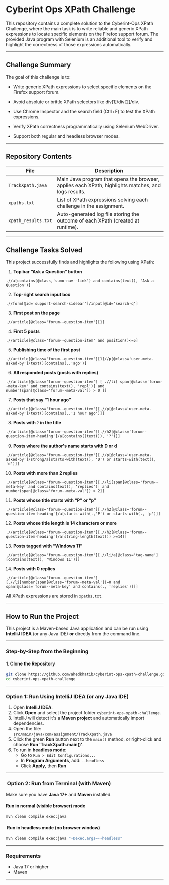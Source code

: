 # Cyberint Ops XPath Challenge

This repository contains a complete solution to the Cyberint-Ops XPath Challenge, where the main task is to write reliable and generic XPath expressions to locate specific elements on the Firefox support forum. The provided Java program with Selenium is an additional tool to verify and highlight the correctness of those expressions automatically.

---

##  Challenge Summary
The goal of this challenge is to:

- Write generic XPath expressions to select specific elements on the Firefox support forum.

- Avoid absolute or brittle XPath selectors like div[1]/div[2]/div.

- Use Chrome Inspector and the search field (Ctrl+F) to test the XPath expressions.

- Verify XPath correctness programmatically using Selenium WebDriver.

- Support both regular and headless browser modes.
---

##  Repository Contents

| File           | Description                                                   |
|----------------|---------------------------------------------------------------|
| `TrackXpath.java` | Main Java program that opens the browser, applies each XPath, highlights matches, and logs results. |
| `xpaths.txt`      | List of XPath expressions solving each challenge in the assignment. |
| `xpath_results.txt` | Auto-generated log file storing the outcome of each XPath (created at runtime). |

---

## Challenge Tasks Solved

This project successfully finds and highlights the following using XPath:

1. **Top bar “Ask a Question” button**


`.//a[contains(@class,'sumo-nav--link') and contains(text(), 'Ask a Question')]`

2. **Top-right search input box**

`.//form[@id='support-search-sidebar']/input[@id='search-q']`

3. **First post on the page**

`.//article[@class='forum--question-item'][1]`

4. **First 5 posts**

`.//article[@class='forum--question-item' and position()<=5]`

5. **Publishing time of the first post**

`.//article[@class='forum--question-item'][1]//p[@class='user-meta-asked-by']/text()[contains(.,'ago')]`

6. **All responded posts (posts with replies)**

`.//article[@class='forum--question-item'] [ .//li[ span[@class='forum--meta-key' and contains(text(), 'repl')] and number(span[@class='forum--meta-val']) > 0 ]]`

7. **Posts that say “1 hour ago”**

`.//article[@class='forum--question-item'][.//p[@class='user-meta-asked-by']/text()[contains(.,'1 hour ago')]]`

8. **Posts with `?` in the title**

`.//article[@class='forum--question-item'][.//h2[@class='forum--question-item-heading']/a[contains((text()), '?')]]`

9. **Posts where the author's name starts with D or d**

`.//article[@class='forum--question-item'][.//p[@class='user-meta-asked-by']/strong/a[starts-with(text(), 'D') or starts-with(text(), 'd')]]`

10. **Posts with more than 2 replies**

`.//article[@class='forum--question-item'][.//li[span[@class='forum--meta-key' and contains(text(), 'replies')] and number(span[@class='forum--meta-val']) > 2]]`

11. **Posts whose title starts with “P” or “p”**

`.//article[@class='forum--question-item'][.//h2[@class='forum--question-item-heading']/a[starts-with(.,'P') or starts-with(., 'p')]]`

12. **Posts whose title length is 14 characters or more**

`.//article[@class='forum--question-item'][.//h2[@class='forum--question-item-heading']/a[string-length(text()) >=14]]`

13. **Posts tagged with “Windows 11”**

`.//article[@class='forum--question-item'][.//li/a[@class='tag-name'][contains(text(), 'Windows 11')]]`

14. **Posts with 0 replies**

`.//article[@class='forum--question-item'][.//li[number(span[@class='forum--meta-val'])=0 and span[@class='forum--meta-key' and contains(., 'replies')]]]`


All XPath expressions are stored in `xpaths.txt`.

---

##  How to Run the Project

This project is a Maven-based Java application and can be run using **IntelliJ IDEA** (or any Java IDE) **or** directly from the command line.

---

###  Step-by-Step from the Beginning

#### 1. Clone the Repository

```bash
git clone https://github.com/ahedkhatib/cyberint-ops-xpath-challenge.git
cd cyberint-ops-xpath-challenge
```

---

###  Option 1: Run Using IntelliJ IDEA (or any Java IDE)

1. Open **IntelliJ IDEA**.
2. Click **Open** and select the project folder `cyberint-ops-xpath-challenge`.
3. IntelliJ will detect it's a **Maven project** and automatically import dependencies.
4. Open the file:  
   `src/main/java/com/assignment/TrackXpath.java`
5. Click the green **Run** button next to the `main()` method, or right-click and choose **Run 'TrackXpath.main()'**.
6. To run in **headless mode**:
    - Go to `Run > Edit Configurations...`
    - In **Program Arguments**, add: `--headless`
    - Click **Apply**, then **Run**

---

### ️ Option 2: Run from Terminal (with Maven)

Make sure you have **Java 17+** and **Maven** installed.

####  Run in normal (visible browser) mode

```bash
mvn clean compile exec:java
```

#### ️ Run in headless mode (no browser window)

```bash
mvn clean compile exec:java "-Dexec.args=--headless"
```

---

###  Requirements

- Java 17 or higher
- Maven
---

